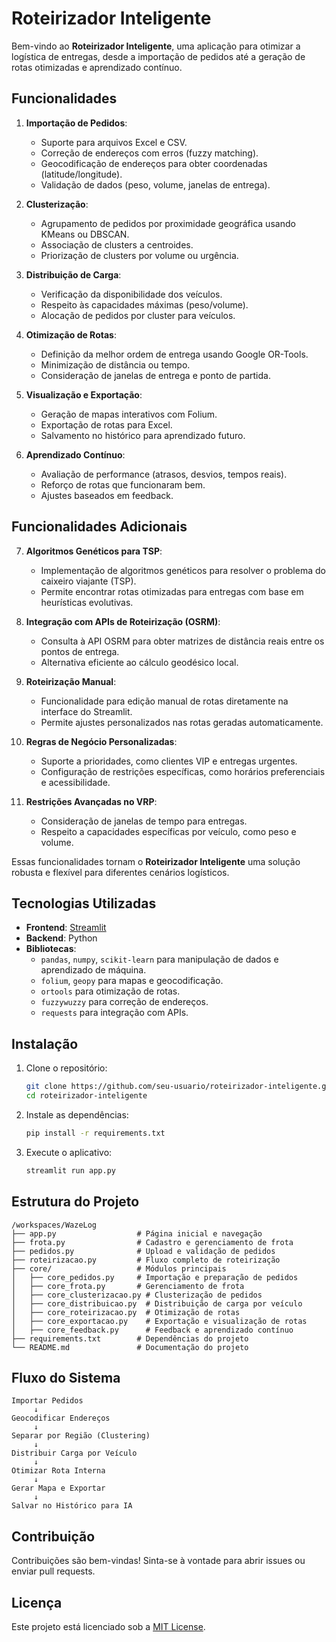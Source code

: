 # Roteirizador Inteligente

Bem-vindo ao **Roteirizador Inteligente**, uma aplicação para otimizar a logística de entregas, desde a importação de pedidos até a geração de rotas otimizadas e aprendizado contínuo.

## Funcionalidades

1. **Importação de Pedidos**:
   - Suporte para arquivos Excel e CSV.
   - Correção de endereços com erros (fuzzy matching).
   - Geocodificação de endereços para obter coordenadas (latitude/longitude).
   - Validação de dados (peso, volume, janelas de entrega).

2. **Clusterização**:
   - Agrupamento de pedidos por proximidade geográfica usando KMeans ou DBSCAN.
   - Associação de clusters a centroides.
   - Priorização de clusters por volume ou urgência.

3. **Distribuição de Carga**:
   - Verificação da disponibilidade dos veículos.
   - Respeito às capacidades máximas (peso/volume).
   - Alocação de pedidos por cluster para veículos.

4. **Otimização de Rotas**:
   - Definição da melhor ordem de entrega usando Google OR-Tools.
   - Minimização de distância ou tempo.
   - Consideração de janelas de entrega e ponto de partida.

5. **Visualização e Exportação**:
   - Geração de mapas interativos com Folium.
   - Exportação de rotas para Excel.
   - Salvamento no histórico para aprendizado futuro.

6. **Aprendizado Contínuo**:
   - Avaliação de performance (atrasos, desvios, tempos reais).
   - Reforço de rotas que funcionaram bem.
   - Ajustes baseados em feedback.

## Funcionalidades Adicionais

7. **Algoritmos Genéticos para TSP**:
   - Implementação de algoritmos genéticos para resolver o problema do caixeiro viajante (TSP).
   - Permite encontrar rotas otimizadas para entregas com base em heurísticas evolutivas.

8. **Integração com APIs de Roteirização (OSRM)**:
   - Consulta à API OSRM para obter matrizes de distância reais entre os pontos de entrega.
   - Alternativa eficiente ao cálculo geodésico local.

9. **Roteirização Manual**:
   - Funcionalidade para edição manual de rotas diretamente na interface do Streamlit.
   - Permite ajustes personalizados nas rotas geradas automaticamente.

10. **Regras de Negócio Personalizadas**:
    - Suporte a prioridades, como clientes VIP e entregas urgentes.
    - Configuração de restrições específicas, como horários preferenciais e acessibilidade.

11. **Restrições Avançadas no VRP**:
    - Consideração de janelas de tempo para entregas.
    - Respeito a capacidades específicas por veículo, como peso e volume.

Essas funcionalidades tornam o **Roteirizador Inteligente** uma solução robusta e flexível para diferentes cenários logísticos.

## Tecnologias Utilizadas

- **Frontend**: [Streamlit](https://streamlit.io/)
- **Backend**: Python
- **Bibliotecas**:
  - `pandas`, `numpy`, `scikit-learn` para manipulação de dados e aprendizado de máquina.
  - `folium`, `geopy` para mapas e geocodificação.
  - `ortools` para otimização de rotas.
  - `fuzzywuzzy` para correção de endereços.
  - `requests` para integração com APIs.

## Instalação

1. Clone o repositório:
   ```bash
   git clone https://github.com/seu-usuario/roteirizador-inteligente.git
   cd roteirizador-inteligente
   ```

2. Instale as dependências:
   ```bash
   pip install -r requirements.txt
   ```

3. Execute o aplicativo:
   ```bash
   streamlit run app.py
   ```

## Estrutura do Projeto

```
/workspaces/WazeLog
├── app.py                  # Página inicial e navegação
├── frota.py                # Cadastro e gerenciamento de frota
├── pedidos.py              # Upload e validação de pedidos
├── roteirizacao.py         # Fluxo completo de roteirização
├── core/                   # Módulos principais
│   ├── core_pedidos.py     # Importação e preparação de pedidos
│   ├── core_frota.py       # Gerenciamento de frota
│   ├── core_clusterizacao.py # Clusterização de pedidos
│   ├── core_distribuicao.py  # Distribuição de carga por veículo
│   ├── core_roteirizacao.py  # Otimização de rotas
│   ├── core_exportacao.py    # Exportação e visualização de rotas
│   ├── core_feedback.py      # Feedback e aprendizado contínuo
├── requirements.txt        # Dependências do projeto
└── README.md               # Documentação do projeto
```

## Fluxo do Sistema

```
Importar Pedidos
     ↓
Geocodificar Endereços
     ↓
Separar por Região (Clustering)
     ↓
Distribuir Carga por Veículo
     ↓
Otimizar Rota Interna
     ↓
Gerar Mapa e Exportar
     ↓
Salvar no Histórico para IA
```

## Contribuição

Contribuições são bem-vindas! Sinta-se à vontade para abrir issues ou enviar pull requests.

## Licença

Este projeto está licenciado sob a [MIT License](LICENSE).